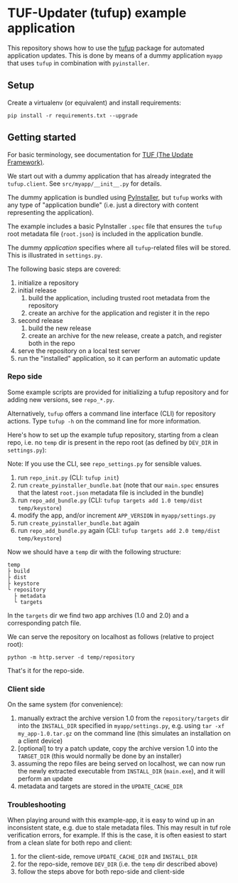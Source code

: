 # TUF-Updater (tufup) example application

This repository shows how to use the [tufup][1] package for automated application updates.
This is done by means of a dummy application `myapp` that uses `tufup` in combination with `pyinstaller`. 

## Setup

Create a virtualenv (or equivalent) and install requirements:

`pip install -r requirements.txt --upgrade`

## Getting started

For basic terminology, see documentation for [TUF (The Update Framework)][2].

We start out with a dummy application that has already integrated the `tufup.client`.
See `src/myapp/__init__.py` for details.

The dummy application is bundled using [PyInstaller][3], but `tufup` works with any type of "application bundle" (i.e. just a directory with content representing the application).

The example includes a basic PyInstaller `.spec` file that ensures the `tufup` root metadata file (`root.json`) is included in the application bundle.

The dummy *application* specifies where all `tufup`-related  files will be stored.
This is illustrated in `settings.py`. 

The following basic steps are covered:

1. initialize a repository
2. initial release   
   1. build the application, including trusted root metadata from the repository
   2. create an archive for the application and register it in the repo
3. second release
   1. build the new release
   2. create an archive for the new release, create a patch, and register both in the repo
4. serve the repository on a local test server
5. run the "installed" application, so it can perform an automatic update

### Repo side

Some example scripts are provided for initializing a tufup repository and for adding new versions, see `repo_*.py`.

Alternatively, `tufup` offers a command line interface (CLI) for repository actions. 
Type `tufup -h` on the command line for more information. 

Here's how to set up the example tufup repository, starting from a clean repo, i.e. no `temp` dir is present in the repo root (as defined by `DEV_DIR` in `settings.py`):

Note: If you use the CLI, see `repo_settings.py` for sensible values.

1. run `repo_init.py` (CLI: `tufup init`)
2. run `create_pyinstaller_bundle.bat` (note that our `main.spec` ensures that the latest `root.json` metadata file is included in the bundle)
3. run `repo_add_bundle.py` (CLI: `tufup targets add 1.0 temp/dist temp/keystore`)
4. modify the app, and/or increment `APP_VERSION` in `myapp/settings.py`
5. run `create_pyinstaller_bundle.bat` again
6. run `repo_add_bundle.py` again (CLI: `tufup targets add 2.0 temp/dist temp/keystore`)

Now we should have a `temp` dir with the following structure:

```text
temp
├ build
├ dist
├ keystore
└ repository
  ├ metadata
  └ targets 
```

In the `targets` dir we find two app archives (1.0 and 2.0) and a corresponding patch file.

We can serve the repository on localhost as follows (relative to project root):

    python -m http.server -d temp/repository

That's it for the repo-side.

### Client side

On the same system (for convenience):

1. manually extract the archive version 1.0 from the `repository/targets` dir into the `INSTALL_DIR` specified in `myapp/settings.py`, e.g. using `tar -xf my_app-1.0.tar.gz` on the command line (this simulates an installation on a client device)
2. [optional] to try a patch update, copy the archive version 1.0 into the `TARGET_DIR` (this would normally be done by an installer)
3. assuming the repo files are being served on localhost, we can now run the newly extracted executable from `INSTALL_DIR` (`main.exe`), and it will perform an update
4. metadata and targets are stored in the `UPDATE_CACHE_DIR`

### Troubleshooting

When playing around with this example-app, it is easy to wind up in an inconsistent state, e.g. due to stale metadata files.
This may result in tuf role verification errors, for example.
If this is the case, it is often easiest to start from a clean slate for both repo and client:

1. for the client-side, remove `UPDATE_CACHE_DIR` and `INSTALL_DIR`
2. for the repo-side, remove `DEV_DIR` (i.e. the `temp` dir described above)
3. follow the steps above for both repo-side and client-side

[1]: https://github.com/dennisvang/tufup
[2]: https://theupdateframework.io/
[3]: https://pyinstaller.org/en/stable/
